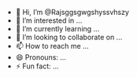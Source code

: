 - 👋 Hi, I’m @Rajsggsgwgshyssvhszy
- 👀 I’m interested in ...
- 🌱 I’m currently learning ...
- 💞️ I’m looking to collaborate on ...
- 📫 How to reach me ...
- 😄 Pronouns: ...
- ⚡ Fun fact: ...

<!---
Rajsggsgwgshyssvhszy/Rajsggsgwgshyssvhszy is a ✨ special ✨ repository because its `README.md` (this file) appears on your GitHub profile.
You can click the Preview link to take a look at your changes.
--->
